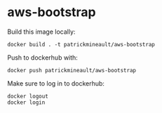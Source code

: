 # aws-bootstrap

Build this image locally:

```
docker build . -t patrickmineault/aws-bootstrap
```

Push to dockerhub with:

```
docker push patrickmineault/aws-bootstrap
```

Make sure to log in to dockerhub:

```
docker logout
docker login
```